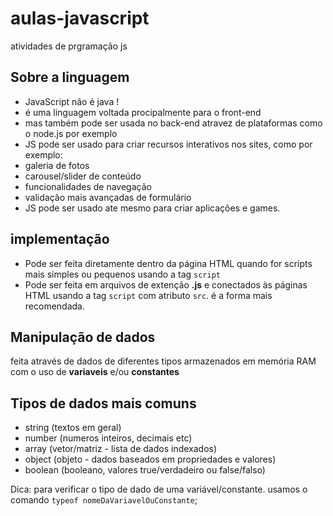 # aulas-javascript
 atividades de prgramação js

## Sobre a linguagem

- JavaScript não é java !
- é uma linguagem voltada procipalmente para o front-end
- mas também pode ser usada no back-end atravez de plataformas como o node.js por exemplo
- JS pode ser usado para criar recursos interativos nos sites, como por exemplo: 
- galeria de fotos
- carousel/slider de conteúdo
- funcionalidades de navegação
- validação mais avançadas de formulário
- JS pode ser usado ate mesmo para criar aplicações e games.

## implementação

- Pode ser feita diretamente dentro da página HTML quando for scripts mais simples ou pequenos usando a tag `script`
- Pode ser feita em arquivos de extenção **.js** e conectados às páginas HTML usando a tag `script` com atributo `src`. é a forma mais recomendada.

## Manipulação de dados 

feita através de dados de diferentes tipos armazenados em memória RAM com o uso de **variaveis** e/ou **constantes**

## Tipos de dados mais comuns

- string (textos em geral)
- number (numeros inteiros, decimais etc)
- array (vetor/matriz - lista de dados indexados)
- object (objeto - dados baseados em propriedades e valores)
- boolean (booleano, valores true/verdadeiro ou false/falso)

Dica: para verificar o tipo de dado de uma variável/constante. usamos o comando `typeof nomeDaVariavelOuConstante`;

